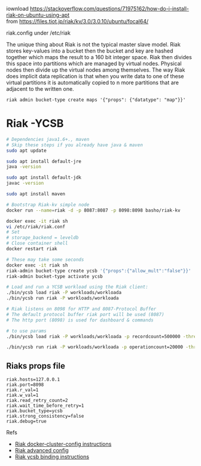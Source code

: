iownload
https://stackoverflow.com/questions/71975162/how-do-i-install-riak-on-ubuntu-using-apt  
from https://files.tiot.jp/riak/kv/3.0/3.0.10/ubuntu/focal64/

riak.config under /etc/riak

The unique thing about Riak is not the typical master slave model. Riak stores key-values into a bucket then the bucket and key are hashed together which maps the result to a 160 bit integer space. Riak then divides this space into partitions which are managed by virtual nodes. Physical nodes then divide up the virtual nodes among themselves. The way Riak does implicit data replication is that when you write data to one of these virtual partitions it is automatically copied to n more partitions that are adjacent to the written one.

```
riak admin bucket-type create maps '{"props": {"datatype": "map"}}'
```

# Riak -YCSB

```bash
# Dependencies java1.6+., maven
# Skip these steps if you already have java & maven
sudo apt update

sudo apt install default-jre
java -version

sudo apt install default-jdk
javac -version

sudo apt install maven

# Bootstrap Riak-kv simple node
docker run --name=riak -d -p 8087:8087 -p 8098:8098 basho/riak-kv

docker exec -it riak sh
vi /etc/riak/riak.conf
# Set
# storage_backend = leveldb
# Close container shell
docker restart riak

# These may take some seconds
docker exec -it riak sh
riak-admin bucket-type create ycsb '{"props":{"allow_mult":"false"}}'
riak-admin bucket-type activate ycsb

# Load and run a YCSB workload using the Riak client:
./bin/ycsb load riak -P workloads/workloada
./bin/ycsb run riak -P workloads/workloada

# Riak listens on 8098 for HTTP and 8087-Protocol Buffer
# The default protocol buffer riak port will be used (8087)
# The http port (8098) is used for dashboard & commands

# to use params
./bin/ycsb load riak -P workloads/workloada -p recordcount=500000 -threads 16 -P ./path/to/propsFile

./bin/ycsb run riak -P workloads/workloada -p operationcount=20000 -threads 64 -p target=2000 -P ./path/to/propsFile

```

## Riaks props file

```text
riak.hosts=127.0.0.1
riak.port=8098
riak.r_val=1
riak.w_val=1
riak.read_retry_count=2
riak.wait_time_before_retry=1
riak.bucket_type=ycsb
riak.strong_consistency=false
riak.debug=true
```

Refs

- [Riak docker-cluster-config instructions](https://riak.com/posts/technical/running-riak-in-docker/index.html?p=12629.html)
- [Riak advanced config](https://riak.com/posts/technical/running-riak-in-docker/index.html?p=12629.html#:~:text=Advanced%20Configuration)
- [Riak ycsb binding instructions](https://github.com/basho-labs/YCSB/tree/master/riak)
